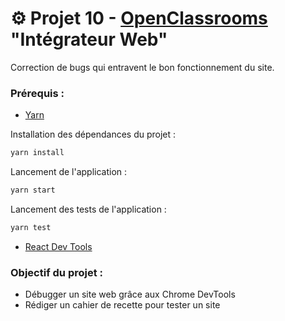 # ⚙️ Projet 10 - [OpenClassrooms](https://openclassrooms.com/fr/) "Intégrateur Web"
Correction de bugs qui entravent le bon fonctionnement du site.


### Prérequis :
- [Yarn](https://classic.yarnpkg.com/en/)
  
Installation des dépendances du projet :

```bash
yarn install
```

Lancement de l'application :

```bash
yarn start
```

Lancement des tests de l'application :

```bash
yarn test
```
- [React Dev Tools](https://react.dev/learn/react-developer-tools)

### Objectif du projet :
- Débugger un site web grâce aux Chrome DevTools
- Rédiger un cahier de recette pour tester un site

